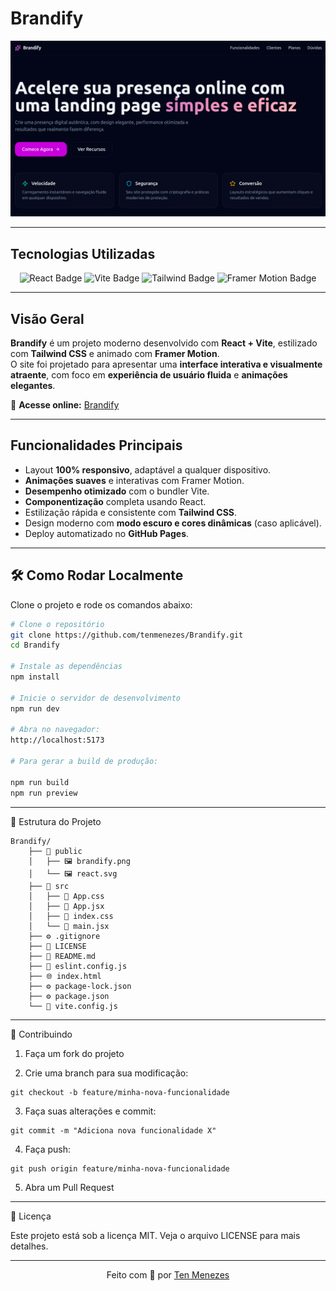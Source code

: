 # Brandify

![Brandify Banner](./public/brandify.png)

---

## Tecnologias Utilizadas  

<p align="center">
  <img src="https://img.shields.io/badge/React-20232A?style=for-the-badge&logo=react&logoColor=61DAFB" alt="React Badge"/>
  <img src="https://img.shields.io/badge/Vite-563D7C?style=for-the-badge&logo=vite&logoColor=FFD62E" alt="Vite Badge"/>
  <img src="https://img.shields.io/badge/TailwindCSS-0F172A?style=for-the-badge&logo=tailwindcss&logoColor=38BDF8" alt="Tailwind Badge"/>
  <img src="https://img.shields.io/badge/Framer_Motion-121212?style=for-the-badge&logo=framer&logoColor=E73C7E" alt="Framer Motion Badge"/>
</p>

---

## Visão Geral  

**Brandify** é um projeto moderno desenvolvido com **React + Vite**, estilizado com **Tailwind CSS** e animado com **Framer Motion**.  
O site foi projetado para apresentar uma **interface interativa e visualmente atraente**, com foco em **experiência de usuário fluida** e **animações elegantes**.

🔗 **Acesse online:** [Brandify](https://tenmenezes.github.io/Brandify)

---

## Funcionalidades Principais  

- Layout **100% responsivo**, adaptável a qualquer dispositivo.  
- **Animações suaves** e interativas com Framer Motion.  
- **Desempenho otimizado** com o bundler Vite.  
- **Componentização** completa usando React.  
- Estilização rápida e consistente com **Tailwind CSS**.  
- Design moderno com **modo escuro e cores dinâmicas** (caso aplicável).  
- Deploy automatizado no **GitHub Pages**.

---

## 🛠️ Como Rodar Localmente  

Clone o projeto e rode os comandos abaixo:

```bash
# Clone o repositório
git clone https://github.com/tenmenezes/Brandify.git
cd Brandify

# Instale as dependências
npm install

# Inicie o servidor de desenvolvimento
npm run dev

# Abra no navegador:
http://localhost:5173

# Para gerar a build de produção:

npm run build
npm run preview
```

---

📁 Estrutura do Projeto
```
Brandify/
    ├── 📁 public
    │   ├── 🖼️ brandify.png
    │   └── 🖼️ react.svg
    ├── 📁 src
    │   ├── 🎨 App.css
    │   ├── 📄 App.jsx
    │   ├── 🎨 index.css
    │   └── 📄 main.jsx
    ├── ⚙️ .gitignore
    ├── 📄 LICENSE
    ├── 📝 README.md
    ├── 📄 eslint.config.js
    ├── 🌐 index.html
    ├── ⚙️ package-lock.json
    ├── ⚙️ package.json
    └── 📄 vite.config.js
```

---

🤝 Contribuindo

1. Faça um fork do projeto


2. Crie uma branch para sua modificação:
```
git checkout -b feature/minha-nova-funcionalidade
```

3. Faça suas alterações e commit:
```
git commit -m "Adiciona nova funcionalidade X"
```

4. Faça push:
```
git push origin feature/minha-nova-funcionalidade
```

5. Abra um Pull Request




---

🧾 Licença

Este projeto está sob a licença MIT.
Veja o arquivo LICENSE para mais detalhes.


---

<p align="center">
  Feito com 💙 por <a href="https://github.com/tenmenezes">Ten Menezes</a>
</p>
